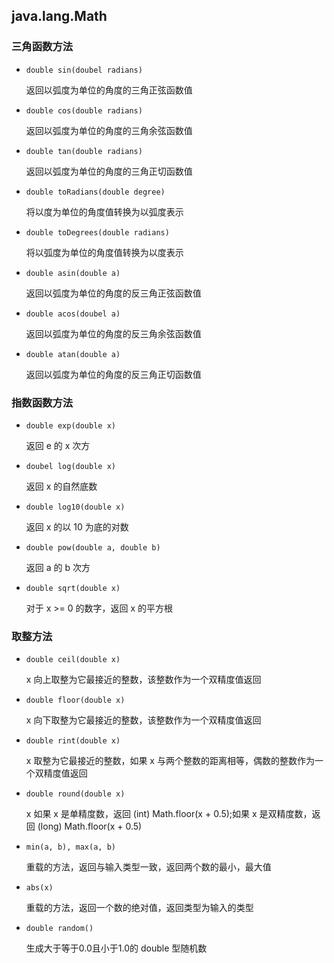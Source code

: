 ## java.lang.Math

### 三角函数方法

* `double sin(doubel radians)`                

  返回以弧度为单位的角度的三角正弦函数值

* `double cos(double radians)`                

  返回以弧度为单位的角度的三角余弦函数值

* `double tan(double radians)`               

  返回以弧度为单位的角度的三角正切函数值

* `double toRadians(double degree)`           

  将以度为单位的角度值转换为以弧度表示

* `double toDegrees(double radians)`         

  将以弧度为单位的角度值转换为以度表示

* `double asin(double a)`                     

  返回以弧度为单位的角度的反三角正弦函数值

* `double acos(doubel a)`                     

  返回以弧度为单位的角度的反三角余弦函数值

* `double atan(double a)`                    

  返回以弧度为单位的角度的反三角正切函数值
  
### 指数函数方法

* `double exp(double x)`                      

  返回 e 的 x 次方

* `doubel log(double x)`                      

  返回 x 的自然底数

* `double log10(double x)`                   

  返回 x 的以 10 为底的对数

* `double pow(double a, double b)`           

  返回 a 的 b 次方

* `double sqrt(double x)`                     

  对于 x >= 0 的数字，返回 x 的平方根
  
### 取整方法

* `double ceil(double x)`                     

  x 向上取整为它最接近的整数，该整数作为一个双精度值返回

* `double floor(double x)`                   

  x 向下取整为它最接近的整数，该整数作为一个双精度值返回

* `double rint(double x)`                     

  x 取整为它最接近的整数，如果 x 与两个整数的距离相等，偶数的整数作为一个双精度值返回

* `double round(double x)`                    

  x 如果 x 是单精度数，返回 (int) Math.floor(x + 0.5);如果 x 是双精度数，返回 (long) Math.floor(x + 0.5)

* `min(a, b), max(a, b)`                      

  重载的方法，返回与输入类型一致，返回两个数的最小，最大值

* `abs(x)`                                    

  重载的方法，返回一个数的绝对值，返回类型为输入的类型

* `double random()`                           

  生成大于等于0.0且小于1.0的 double 型随机数

